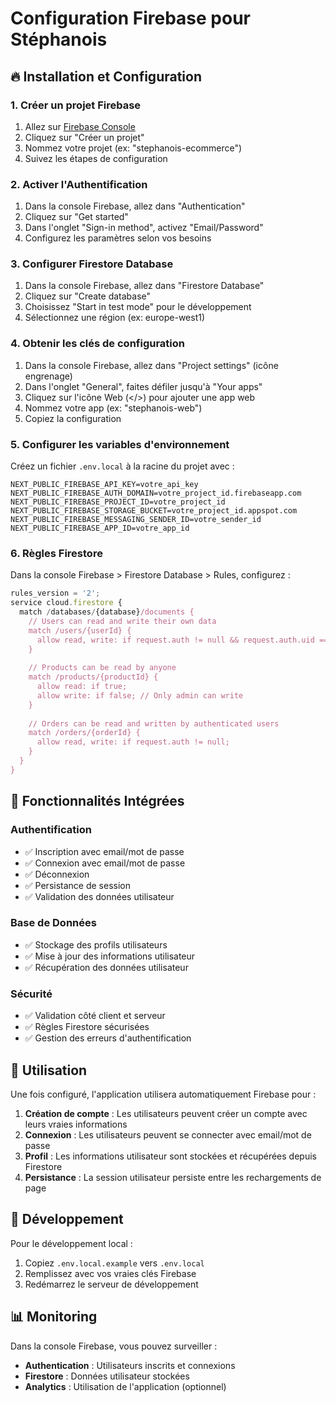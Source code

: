 # Configuration Firebase pour Stéphanois

## 🔥 Installation et Configuration

### 1. Créer un projet Firebase

1. Allez sur [Firebase Console](https://console.firebase.google.com/)
2. Cliquez sur "Créer un projet"
3. Nommez votre projet (ex: "stephanois-ecommerce")
4. Suivez les étapes de configuration

### 2. Activer l'Authentification

1. Dans la console Firebase, allez dans "Authentication"
2. Cliquez sur "Get started"
3. Dans l'onglet "Sign-in method", activez "Email/Password"
4. Configurez les paramètres selon vos besoins

### 3. Configurer Firestore Database

1. Dans la console Firebase, allez dans "Firestore Database"
2. Cliquez sur "Create database"
3. Choisissez "Start in test mode" pour le développement
4. Sélectionnez une région (ex: europe-west1)

### 4. Obtenir les clés de configuration

1. Dans la console Firebase, allez dans "Project settings" (icône engrenage)
2. Dans l'onglet "General", faites défiler jusqu'à "Your apps"
3. Cliquez sur l'icône Web (</>) pour ajouter une app web
4. Nommez votre app (ex: "stephanois-web")
5. Copiez la configuration

### 5. Configurer les variables d'environnement

Créez un fichier `.env.local` à la racine du projet avec :

```env
NEXT_PUBLIC_FIREBASE_API_KEY=votre_api_key
NEXT_PUBLIC_FIREBASE_AUTH_DOMAIN=votre_project_id.firebaseapp.com
NEXT_PUBLIC_FIREBASE_PROJECT_ID=votre_project_id
NEXT_PUBLIC_FIREBASE_STORAGE_BUCKET=votre_project_id.appspot.com
NEXT_PUBLIC_FIREBASE_MESSAGING_SENDER_ID=votre_sender_id
NEXT_PUBLIC_FIREBASE_APP_ID=votre_app_id
```

### 6. Règles Firestore

Dans la console Firebase > Firestore Database > Rules, configurez :

```javascript
rules_version = '2';
service cloud.firestore {
  match /databases/{database}/documents {
    // Users can read and write their own data
    match /users/{userId} {
      allow read, write: if request.auth != null && request.auth.uid == userId;
    }
    
    // Products can be read by anyone
    match /products/{productId} {
      allow read: if true;
      allow write: if false; // Only admin can write
    }
    
    // Orders can be read and written by authenticated users
    match /orders/{orderId} {
      allow read, write: if request.auth != null;
    }
  }
}
```

## 🚀 Fonctionnalités Intégrées

### Authentification
- ✅ Inscription avec email/mot de passe
- ✅ Connexion avec email/mot de passe
- ✅ Déconnexion
- ✅ Persistance de session
- ✅ Validation des données utilisateur

### Base de Données
- ✅ Stockage des profils utilisateurs
- ✅ Mise à jour des informations utilisateur
- ✅ Récupération des données utilisateur

### Sécurité
- ✅ Validation côté client et serveur
- ✅ Règles Firestore sécurisées
- ✅ Gestion des erreurs d'authentification

## 📱 Utilisation

Une fois configuré, l'application utilisera automatiquement Firebase pour :

1. **Création de compte** : Les utilisateurs peuvent créer un compte avec leurs vraies informations
2. **Connexion** : Les utilisateurs peuvent se connecter avec email/mot de passe
3. **Profil** : Les informations utilisateur sont stockées et récupérées depuis Firestore
4. **Persistance** : La session utilisateur persiste entre les rechargements de page

## 🔧 Développement

Pour le développement local :
1. Copiez `.env.local.example` vers `.env.local`
2. Remplissez avec vos vraies clés Firebase
3. Redémarrez le serveur de développement

## 📊 Monitoring

Dans la console Firebase, vous pouvez surveiller :
- **Authentication** : Utilisateurs inscrits et connexions
- **Firestore** : Données utilisateur stockées
- **Analytics** : Utilisation de l'application (optionnel)
